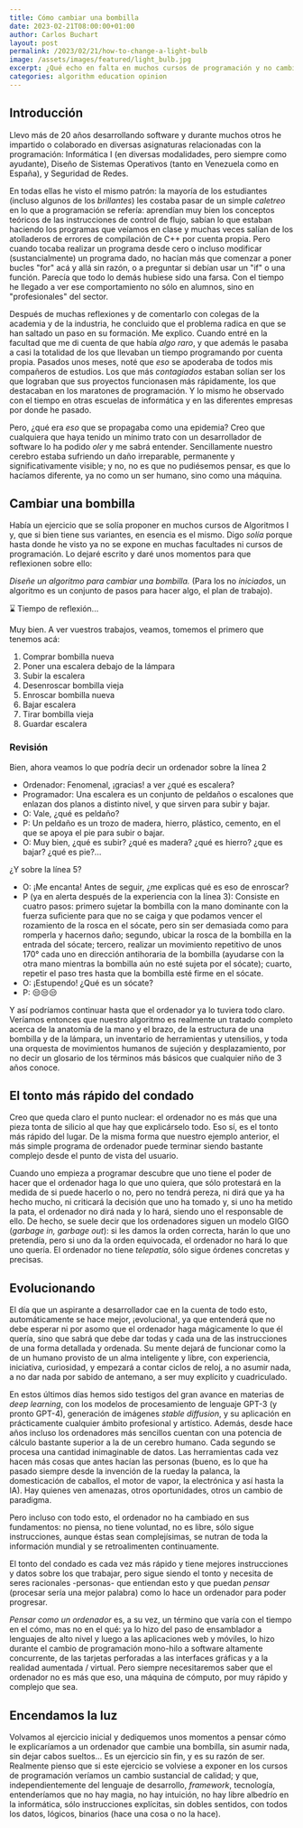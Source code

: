 ```yaml
---
title: Cómo cambiar una bombilla
date: 2023-02-21T08:00:00+01:00
author: Carlos Buchart
layout: post
permalink: /2023/02/21/how-to-change-a-light-bulb
image: /assets/images/featured/light_bulb.jpg
excerpt: ¿Qué echo en falta en muchos cursos de programación y no cambia nada incluso con los últimos progresos de la IA?
categories: algorithm education opinion
---
```

## Introducción

Llevo más de 20 años desarrollando software y durante muchos otros he impartido o colaborado en diversas asignaturas relacionadas con la programación: Informática I (en diversas modalidades, pero siempre como ayudante), Diseño de Sistemas Operativos (tanto en Venezuela como en España), y Seguridad de Redes.

En todas ellas he visto el mismo patrón: la mayoría de los estudiantes (incluso algunos de los _brillantes_) les costaba pasar de un simple _caletreo_ en lo que a programación se refería: aprendían muy bien los conceptos teóricos de las instrucciones de control de flujo, sabían lo que estaban haciendo los programas que veíamos en clase y muchas veces salían de los atolladeros de errores de compilación de C++ por cuenta propia. Pero cuando tocaba realizar un programa desde cero o incluso modificar (sustancialmente) un programa dado, no hacían más que comenzar a poner bucles "for" acá y allá sin razón, o a preguntar si debían usar un "if" o una función. Parecía que todo lo demás hubiese sido una farsa. Con el tiempo he llegado a ver ese comportamiento no sólo en alumnos, sino en "profesionales" del sector.

Después de muchas reflexiones y de comentarlo con colegas de la academia y de la industria, he concluido que el problema radica en que se han saltado un paso en su formación. Me explico. Cuando entré en la facultad que me di cuenta de que había _algo raro_, y que además le pasaba a casi la totalidad de los que llevaban un tiempo programando por cuenta propia. Pasados unos meses, noté que _eso_ se apoderaba de todos mis compañeros de estudios. Los que más _contagiados_ estaban solían ser los que lograban que sus proyectos funcionasen más rápidamente, los que destacaban en los maratones de programación. Y lo mismo he observado con el tiempo en otras escuelas de informática y en las diferentes empresas por donde he pasado.

Pero, ¿qué era _eso_ que se propagaba como una epidemia? Creo que cualquiera que haya tenido un mínimo trato con un desarrollador de software lo ha podido _oler_ y me sabrá entender. Sencillamente nuestro cerebro estaba sufriendo un daño irreparable, permanente y significativamente visible; y no, no es que no pudiésemos pensar, es que lo hacíamos diferente, ya no como un ser humano, sino como una máquina.

## Cambiar una bombilla

Había un ejercicio que se solía proponer en muchos cursos de Algoritmos I y, que si bien tiene sus variantes, en esencia es el mismo. Digo _solía_ porque hasta donde he visto ya no se expone en muchas facultades ni cursos de programación. Lo dejaré escrito y daré unos momentos para que reflexionen sobre ello:

_Diseñe un algoritmo para cambiar una bombilla._ (Para los no _iniciados_, un algoritmo es un conjunto de pasos para hacer algo, el plan de trabajo).

⌛️ Tiempo de reflexión...

Muy bien. A ver vuestros trabajos, veamos, tomemos el primero que tenemos acá:

1. Comprar bombilla nueva
2. Poner una escalera debajo de la lámpara
3. Subir la escalera
4. Desenroscar bombilla vieja
5. Enroscar bombilla nueva
6. Bajar escalera
7. Tirar bombilla vieja
8. Guardar escalera

### Revisión

Bien, ahora veamos lo que podría decir un ordenador sobre la línea 2

- Ordenador: Fenomenal, ¡gracias! a ver ¿qué es escalera?
- Programador: Una escalera es un conjunto de peldaños o escalones que enlazan dos planos a distinto nivel, y que sirven para subir y bajar.
- O: Vale, ¿qué es peldaño?
- P: Un peldaño es un trozo de madera, hierro, plástico, cemento, en el que se apoya el pie para subir o bajar.
- O: Muy bien, ¿qué es subir? ¿qué es madera? ¿qué es hierro? ¿que es bajar? ¿qué es pie?...

¿Y sobre la línea 5?

- O: ¡Me encanta! Antes de seguir, ¿me explicas qué es eso de enroscar?
- P (ya en alerta después de la experiencia con la línea 3): Consiste en cuatro pasos: primero sujetar la bombilla con la mano dominante con la fuerza suficiente para que no se caiga y que podamos vencer el rozamiento de la rosca en el sócate, pero sin ser demasiada como para romperla y hacernos daño; segundo, ubicar la rosca de la bombilla en la entrada del sócate; tercero, realizar un movimiento repetitivo de unos 170° cada uno en dirección antihoraria de la bombilla (ayudarse con la otra mano mientras la bombilla aún no esté sujeta por el sócate); cuarto, repetir el paso tres hasta que la bombilla esté firme en el sócate.
- O: ¡Estupendo! ¿Qué es un sócate?
- P: 😒😒😒

Y así podríamos continuar hasta que el ordenador ya lo tuviera todo claro. Veríamos entonces que nuestro algoritmo es realmente un tratado completo acerca de la anatomía de la mano y el brazo, de la estructura de una bombilla y de la lámpara, un inventario de herramientas y utensilios, y toda una orquesta de movimientos humanos de sujeción y desplazamiento, por no decir un glosario de los términos más básicos que cualquier niño de 3 años conoce.

## El tonto más rápido del condado

Creo que queda claro el punto nuclear: el ordenador no es más que una pieza tonta de silicio al que hay que explicárselo todo. Eso sí, es el tonto más rápido del lugar. De la misma forma que nuestro ejemplo anterior, el más simple programa de ordenador puede terminar siendo bastante complejo desde el punto de vista del usuario.

Cuando uno empieza a programar descubre que uno tiene el poder de hacer que el ordenador haga lo que uno quiera, que sólo protestará en la medida de si puede hacerlo o no, pero no tendrá pereza, ni dirá que ya ha hecho mucho, ni criticará la decisión que uno ha tomado y, si uno ha metido la pata, el ordenador no dirá nada y lo hará, siendo uno el responsable de ello. De hecho, se suele decir que los ordenadores siguen un modelo GIGO (_garbage in, garbage out_): si les damos la orden correcta, harán lo que uno pretendía, pero si uno da la orden equivocada, el ordenador no hará lo que uno quería. El ordenador no tiene _telepatía_, sólo sigue órdenes concretas y precisas.

## Evolucionando

El día que un aspirante a desarrollador cae en la cuenta de todo esto, automáticamente se hace mejor, ¡evoluciona!, ya que entenderá que no debe esperar ni por asomo que el ordenador haga mágicamente lo que él quería, sino que sabrá que debe dar todas y cada una de las instrucciones de una forma detallada y ordenada. Su mente dejará de funcionar como la de un humano provisto de un alma inteligente y libre, con experiencia, iniciativa, curiosidad, y empezará a contar ciclos de reloj, a no asumir nada, a no dar nada por sabido de antemano, a ser muy explícito y cuadriculado.

En estos últimos días hemos sido testigos del gran avance en materias de _deep learning_, con los modelos de procesamiento de lenguaje GPT-3 (y pronto GPT-4), generación de imágenes _stable diffusion_, y su aplicación en prácticamente cualquier ámbito profesional y artístico. Además, desde hace años incluso los ordenadores más sencillos cuentan con una potencia de cálculo bastante superior a la de un cerebro humano. Cada segundo se procesa una cantidad inimaginable de datos. Las herramientas cada vez hacen más cosas que antes hacían las personas (bueno, es lo que ha pasado siempre desde la invención de la rueday  la palanca, la domesticación de caballos, el motor de vapor, la electrónica y así hasta la IA). Hay quienes ven amenazas, otros oportunidades, otros un cambio de paradigma.

Pero incluso con todo esto, el ordenador no ha cambiado en sus fundamentos: no piensa, no tiene voluntad, no es libre, sólo sigue instrucciones, aunque éstas sean complejísimas, se nutran de toda la información mundial y se retroalimenten continuamente.

El tonto del condado es cada vez más rápido y tiene mejores instrucciones y datos sobre los que trabajar, pero sigue siendo el tonto y necesita de seres racionales -personas- que entiendan esto y que puedan _pensar_ (procesar sería una mejor palabra) como lo hace un ordenador para poder progresar.

_Pensar como un ordenador_ es, a su vez, un término que varía con el tiempo en el cómo, mas no en el qué: ya lo hizo del paso de ensamblador a lenguajes de alto nivel y luego a las aplicaciones web y móviles, lo hizo durante el cambio de programación mono-hilo a software altamente concurrente, de las tarjetas perforadas a las interfaces gráficas y a la realidad aumentada / virtual. Pero siempre necesitaremos saber que el ordenador no es más que eso, una máquina de cómputo, por muy rápido y complejo que sea.

## Encendamos la luz

Volvamos al ejercicio inicial y dediquemos unos momentos a pensar cómo le explicaríamos a un ordenador que cambie una bombilla, sin asumir nada, sin dejar cabos sueltos... Es un ejercicio sin fin, y es su razón de ser. Realmente pienso que si este ejercicio se volviese a exponer en los cursos de programación veríamos un cambio sustancial de calidad; y que, independientemente del lenguaje de desarrollo, _framework_, tecnología, entenderíamos que no hay magia, no hay intuición, no hay libre albedrío en la informática, sólo instrucciones explícitas, sin dobles sentidos, con todos los datos, lógicos, binarios (hace una cosa o no la hace).
